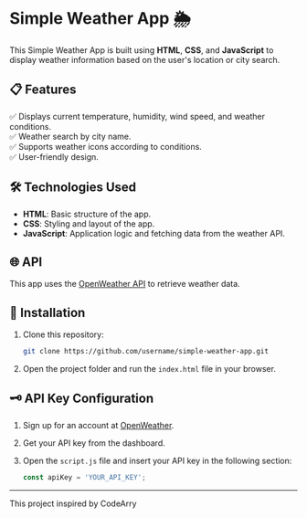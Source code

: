 # Simple Weather App 🌦️

This Simple Weather App is built using **HTML**, **CSS**, and **JavaScript** to display weather information based on the user's location or city search.

## 📋 Features
✅ Displays current temperature, humidity, wind speed, and weather conditions.  
✅ Weather search by city name.  
✅ Supports weather icons according to conditions.  
✅ User-friendly design.  

## 🛠️ Technologies Used
- **HTML**: Basic structure of the app.  
- **CSS**: Styling and layout of the app.  
- **JavaScript**: Application logic and fetching data from the weather API.  

## 🌐 API
This app uses the [OpenWeather API](https://openweathermap.org/api) to retrieve weather data.  

## 💾 Installation
1. Clone this repository:  
    ```bash
    git clone https://github.com/username/simple-weather-app.git
    ```  
2. Open the project folder and run the `index.html` file in your browser.  

## 🗝️ API Key Configuration
1. Sign up for an account at [OpenWeather](https://openweathermap.org/).  
2. Get your API key from the dashboard.  
3. Open the `script.js` file and insert your API key in the following section:  

    ```javascript
    const apiKey = 'YOUR_API_KEY';
    ```  


---
This project inspired by CodeArry
